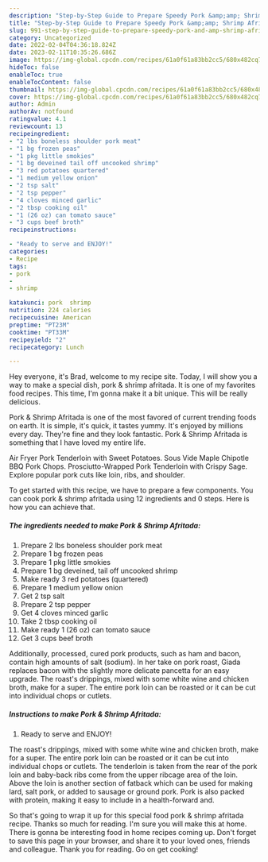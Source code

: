 ```yaml
---
description: "Step-by-Step Guide to Prepare Speedy Pork &amp;amp; Shrimp Afritada"
title: "Step-by-Step Guide to Prepare Speedy Pork &amp;amp; Shrimp Afritada"
slug: 991-step-by-step-guide-to-prepare-speedy-pork-and-amp-shrimp-afritada
category: Uncategorized
date: 2022-02-04T04:36:18.824Z
date: 2023-02-11T10:35:26.686Z
image: https://img-global.cpcdn.com/recipes/61a0f61a83bb2cc5/680x482cq70/pork-shrimp-afritada-recipe-main-photo.jpg
hideToc: false
enableToc: true
enableTocContent: false
thumbnail: https://img-global.cpcdn.com/recipes/61a0f61a83bb2cc5/680x482cq70/pork-shrimp-afritada-recipe-main-photo.jpg
cover: https://img-global.cpcdn.com/recipes/61a0f61a83bb2cc5/680x482cq70/pork-shrimp-afritada-recipe-main-photo.jpg
author: Admin
authorAv: notfound
ratingvalue: 4.1
reviewcount: 13
recipeingredient:
- "2 lbs boneless shoulder pork meat"
- "1 bg frozen peas"
- "1 pkg little smokies"
- "1 bg deveined tail off uncooked shrimp"
- "3 red potatoes quartered"
- "1 medium yellow onion"
- "2 tsp salt"
- "2 tsp pepper"
- "4 cloves minced garlic"
- "2 tbsp cooking oil"
- "1 (26 oz) can tomato sauce"
- "3 cups beef broth"
recipeinstructions:

- "Ready to serve and ENJOY!"
categories:
- Recipe
tags:
- pork
- 
- shrimp

katakunci: pork  shrimp 
nutrition: 224 calories
recipecuisine: American
preptime: "PT23M"
cooktime: "PT33M"
recipeyield: "2"
recipecategory: Lunch

---
```



Hey everyone, it's Brad, welcome to my recipe site. Today, I will show you a way to make a special dish, pork &amp; shrimp afritada. It is one of my favorites food recipes. This time, I'm gonna make it a bit unique. This will be really delicious.

Pork &amp; Shrimp Afritada is one of the most favored of current trending foods on earth. It is simple, it's quick, it tastes yummy. It's enjoyed by millions every day. They're fine and they look fantastic. Pork &amp; Shrimp Afritada is something that I have loved my entire life.

Air Fryer Pork Tenderloin with Sweet Potatoes. Sous Vide Maple Chipotle BBQ Pork Chops. Prosciutto-Wrapped Pork Tenderloin with Crispy Sage. Explore popular pork cuts like loin, ribs, and shoulder.


To get started with this recipe, we have to prepare a few components. You can cook pork &amp; shrimp afritada using 12 ingredients and 0 steps. Here is how you can achieve that.

<!--inarticleads1-->

##### The ingredients needed to make Pork &amp; Shrimp Afritada:

1. Prepare 2 lbs boneless shoulder pork meat
1. Prepare 1 bg frozen peas
1. Prepare 1 pkg little smokies
1. Prepare 1 bg deveined, tail off uncooked shrimp
1. Make ready 3 red potatoes (quartered)
1. Prepare 1 medium yellow onion
1. Get 2 tsp salt
1. Prepare 2 tsp pepper
1. Get 4 cloves minced garlic
1. Take 2 tbsp cooking oil
1. Make ready 1 (26 oz) can tomato sauce
1. Get 3 cups beef broth


Additionally, processed, cured pork products, such as ham and bacon, contain high amounts of salt (sodium). In her take on pork roast, Giada replaces bacon with the slightly more delicate pancetta for an easy upgrade. The roast&#39;s drippings, mixed with some white wine and chicken broth, make for a super. The entire pork loin can be roasted or it can be cut into individual chops or cutlets. 

<!--inarticleads2-->

##### Instructions to make Pork &amp; Shrimp Afritada:


1. Ready to serve and ENJOY!

The roast&#39;s drippings, mixed with some white wine and chicken broth, make for a super. The entire pork loin can be roasted or it can be cut into individual chops or cutlets. The tenderloin is taken from the rear of the pork loin and baby-back ribs come from the upper ribcage area of the loin. Above the loin is another section of fatback which can be used for making lard, salt pork, or added to sausage or ground pork. Pork is also packed with protein, making it easy to include in a health-forward and. 

So that's going to wrap it up for this special food pork &amp; shrimp afritada recipe. Thanks so much for reading. I'm sure you will make this at home. There is gonna be interesting food in home recipes coming up. Don't forget to save this page in your browser, and share it to your loved ones, friends and colleague. Thank you for reading. Go on get cooking!
